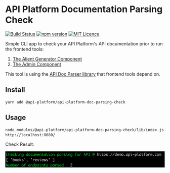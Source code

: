 # API Platform Documentation Parsing Check

[![Build Status](https://travis-ci.org/api-platform/api-platform-doc-parsing-check.svg?branch=master)](https://travis-ci.org/api-platform/api-platform-doc-parsing-check)
[![npm version](https://badge.fury.io/js/%40api-platform%2Fapi-platform-doc-parsing-check.svg)](https://badge.fury.io/js/%40api-platform%2Fapi-platform-doc-parsing-check)
[![MIT Licence](https://badges.frapsoft.com/os/mit/mit.svg?v=103)](https://opensource.org/licenses/mit-license.php)

Simple CLI app to check your API Platform's API documentation prior to run the frontend tools:

1. [The Alient Generator Component](https://api-platform.com/docs/client-generator)
2. [The Admin Component](https://api-platform.com/docs/admin)

This tool is using the [API Doc Parser library](https://github.com/api-platform/api-doc-parser) that frontend tools depend on.

## Install

    yarn add @api-platform/api-platform-doc-parsing-check

## Usage

    node_modules/@api-platform/api-platform-doc-parsing-check/lib/index.js http://localhost:8080/

Check Result:

![Result](screen.png)
